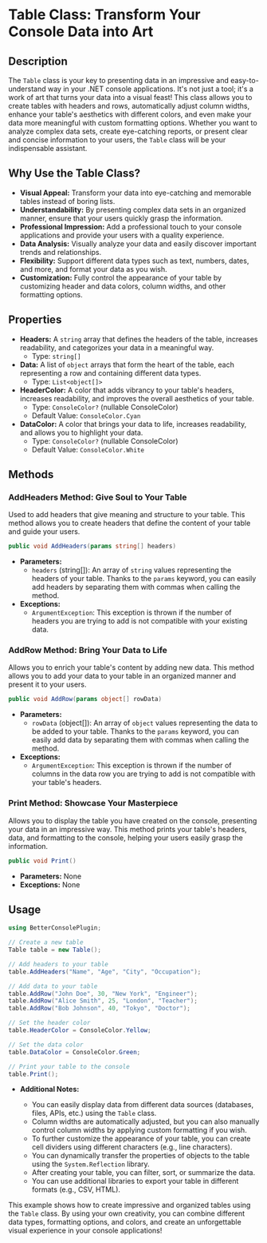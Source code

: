 # Table Class: Transform Your Console Data into Art

## Description

The `Table` class is your key to presenting data in an impressive and easy-to-understand way in your .NET console applications. It's not just a tool; it's a work of art that turns your data into a visual feast! This class allows you to create tables with headers and rows, automatically adjust column widths, enhance your table's aesthetics with different colors, and even make your data more meaningful with custom formatting options. Whether you want to analyze complex data sets, create eye-catching reports, or present clear and concise information to your users, the `Table` class will be your indispensable assistant.

## Why Use the Table Class?

*   **Visual Appeal:** Transform your data into eye-catching and memorable tables instead of boring lists.
*   **Understandability:** By presenting complex data sets in an organized manner, ensure that your users quickly grasp the information.
*   **Professional Impression:** Add a professional touch to your console applications and provide your users with a quality experience.
*   **Data Analysis:** Visually analyze your data and easily discover important trends and relationships.
*   **Flexibility:** Support different data types such as text, numbers, dates, and more, and format your data as you wish.
*   **Customization:** Fully control the appearance of your table by customizing header and data colors, column widths, and other formatting options.

## Properties

*   **Headers:** A `string` array that defines the headers of the table, increases readability, and categorizes your data in a meaningful way.
    *   Type: `string[]`
*   **Data:** A list of `object` arrays that form the heart of the table, each representing a row and containing different data types.
    *   Type: `List<object[]>`
*   **HeaderColor:** A color that adds vibrancy to your table's headers, increases readability, and improves the overall aesthetics of your table.
    *   Type: `ConsoleColor?` (nullable ConsoleColor)
    *   Default Value: `ConsoleColor.Cyan`
*   **DataColor:** A color that brings your data to life, increases readability, and allows you to highlight your data.
    *   Type: `ConsoleColor?` (nullable ConsoleColor)
    *   Default Value: `ConsoleColor.White`

## Methods

### AddHeaders Method: Give Soul to Your Table

Used to add headers that give meaning and structure to your table. This method allows you to create headers that define the content of your table and guide your users.

```csharp
public void AddHeaders(params string[] headers)
```

*   **Parameters:**
    *   `headers` (string[]): An array of `string` values representing the headers of your table. Thanks to the `params` keyword, you can easily add headers by separating them with commas when calling the method.
*   **Exceptions:**
    *   `ArgumentException`: This exception is thrown if the number of headers you are trying to add is not compatible with your existing data.

### AddRow Method: Bring Your Data to Life

Allows you to enrich your table's content by adding new data. This method allows you to add your data to your table in an organized manner and present it to your users.

```csharp
public void AddRow(params object[] rowData)
```

*   **Parameters:**
    *   `rowData` (object[]): An array of `object` values representing the data to be added to your table. Thanks to the `params` keyword, you can easily add data by separating them with commas when calling the method.
*   **Exceptions:**
    *   `ArgumentException`: This exception is thrown if the number of columns in the data row you are trying to add is not compatible with your table's headers.

### Print Method: Showcase Your Masterpiece

Allows you to display the table you have created on the console, presenting your data in an impressive way. This method prints your table's headers, data, and formatting to the console, helping your users easily grasp the information.

```csharp
public void Print()
```

*   **Parameters:** None
*   **Exceptions:** None

## Usage

```csharp
using BetterConsolePlugin;

// Create a new table
Table table = new Table();

// Add headers to your table
table.AddHeaders("Name", "Age", "City", "Occupation");

// Add data to your table
table.AddRow("John Doe", 30, "New York", "Engineer");
table.AddRow("Alice Smith", 25, "London", "Teacher");
table.AddRow("Bob Johnson", 40, "Tokyo", "Doctor");

// Set the header color
table.HeaderColor = ConsoleColor.Yellow;

// Set the data color
table.DataColor = ConsoleColor.Green;

// Print your table to the console
table.Print();
```

*   **Additional Notes:**

    *   You can easily display data from different data sources (databases, files, APIs, etc.) using the `Table` class.
    *   Column widths are automatically adjusted, but you can also manually control column widths by applying custom formatting if you wish.
    *   To further customize the appearance of your table, you can create cell dividers using different characters (e.g., line characters).
    *   You can dynamically transfer the properties of objects to the table using the `System.Reflection` library.
    *   After creating your table, you can filter, sort, or summarize the data.
    *   You can use additional libraries to export your table in different formats (e.g., CSV, HTML).

This example shows how to create impressive and organized tables using the `Table` class. By using your own creativity, you can combine different data types, formatting options, and colors, and create an unforgettable visual experience in your console applications!
